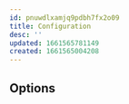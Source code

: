 ```yaml
---
id: pnuwdlxamjq9pdbh7fx2o09
title: Configuration
desc: ''
updated: 1661565781149
created: 1661565004208
---
```


## Options
